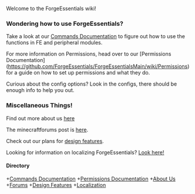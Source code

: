 Welcome to the ForgeEssentials wiki!

### Wondering how to use ForgeEssentials?

Take a look at our [Commands Documentation](https://github.com/ForgeEssentials/ForgeEssentialsMain/wiki/Commands) to figure out how to use the functions in FE and peripheral modules.

For more information on Permissions, head over to our [Permissions Documentation] (https://github.com/ForgeEssentials/ForgeEssentialsMain/wiki/Permissions) for a guide on how to set up permissions and what they do.

Curious about the config options? Look in the configs, there should be enough info to help you out.

### Miscellaneous Things!

Find out more about us [here](https://github.com/ForgeEssentials/ForgeEssentialsMain/wiki/About-ForgeEssentials)

The minecraftforums post is [here](http://www.minecraftforum.net/topic/1592223-forgeessentials-permissions-protection-logging-more-for-forge-based-servers/).

Check out our plans for [design features](https://github.com/ForgeEssentials/ForgeEssentialsMain/wiki/Design-Features).

Looking for information on localizing ForgeEssentials? [Look here!](https://github.com/ForgeEssentials/ForgeEssentialsMain/wiki/Localization-Guide)

#### Directory

+[Commands Documentation](https://github.com/ForgeEssentials/ForgeEssentialsMain/wiki/Commands)
+[Permissions Documentation](https://github.com/ForgeEssentials/ForgeEssentialsMain/wiki/Permissions)
+[About Us](https://github.com/ForgeEssentials/ForgeEssentialsMain/wiki/About-ForgeEssentials)
+[Forums](http://www.minecraftforum.net/topic/1592223-forgeessentials-permissions-protection-logging-more-+for-forge-based-servers/)
+[Design Features](https://github.com/ForgeEssentials/ForgeEssentialsMain/wiki/Design-Features)
+[Localization](https://github.com/ForgeEssentials/ForgeEssentialsMain/wiki/Localization-Guide)